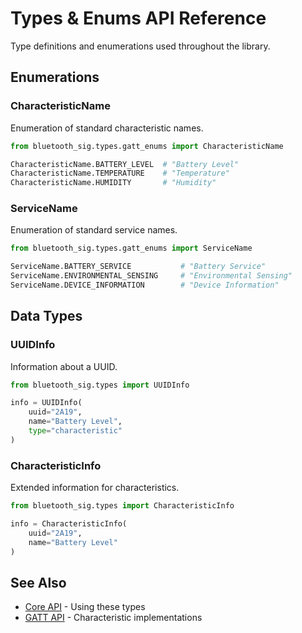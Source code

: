 # Types & Enums API Reference

Type definitions and enumerations used throughout the library.

## Enumerations

### CharacteristicName

Enumeration of standard characteristic names.

```python
from bluetooth_sig.types.gatt_enums import CharacteristicName

CharacteristicName.BATTERY_LEVEL  # "Battery Level"
CharacteristicName.TEMPERATURE    # "Temperature"
CharacteristicName.HUMIDITY       # "Humidity"
```

### ServiceName

Enumeration of standard service names.

```python
from bluetooth_sig.types.gatt_enums import ServiceName

ServiceName.BATTERY_SERVICE           # "Battery Service"
ServiceName.ENVIRONMENTAL_SENSING     # "Environmental Sensing"
ServiceName.DEVICE_INFORMATION        # "Device Information"
```

## Data Types

### UUIDInfo

Information about a UUID.

```python
from bluetooth_sig.types import UUIDInfo

info = UUIDInfo(
    uuid="2A19",
    name="Battery Level",
    type="characteristic"
)
```

### CharacteristicInfo

Extended information for characteristics.

```python
from bluetooth_sig.types import CharacteristicInfo

info = CharacteristicInfo(
    uuid="2A19",
    name="Battery Level"
)
```

## See Also

- [Core API](core.md) - Using these types
- [GATT API](gatt.md) - Characteristic implementations
